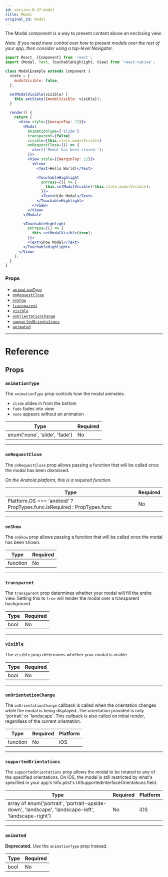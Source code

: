 ```yaml
---
id: version-0.37-modal
title: Modal
original_id: modal
---
```


The Modal component is a way to present content above an enclosing view.

_Note: If you need more control over how to present modals over the rest of your app, then consider using a top-level Navigator._

```jsx
import React, {Component} from 'react';
import {Modal, Text, TouchableHighlight, View} from 'react-native';

class ModalExample extends Component {
  state = {
    modalVisible: false,
  };

  setModalVisible(visible) {
    this.setState({modalVisible: visible});
  }

  render() {
    return (
      <View style={{marginTop: 22}}>
        <Modal
          animationType={'slide'}
          transparent={false}
          visible={this.state.modalVisible}
          onRequestClose={() => {
            alert('Modal has been closed.');
          }}>
          <View style={{marginTop: 22}}>
            <View>
              <Text>Hello World!</Text>

              <TouchableHighlight
                onPress={() => {
                  this.setModalVisible(!this.state.modalVisible);
                }}>
                <Text>Hide Modal</Text>
              </TouchableHighlight>
            </View>
          </View>
        </Modal>

        <TouchableHighlight
          onPress={() => {
            this.setModalVisible(true);
          }}>
          <Text>Show Modal</Text>
        </TouchableHighlight>
      </View>
    );
  }
}
```

### Props

- [`animationType`](modal.md#animationtype)
- [`onRequestClose`](modal.md#onrequestclose)
- [`onShow`](modal.md#onshow)
- [`transparent`](modal.md#transparent)
- [`visible`](modal.md#visible)
- [`onOrientationChange`](modal.md#onorientationchange)
- [`supportedOrientations`](modal.md#supportedorientations)
- [`animated`](modal.md#animated)

---

# Reference

## Props

### `animationType`

The `animationType` prop controls how the modal animates.

- `slide` slides in from the bottom
- `fade` fades into view
- `none` appears without an animation

| Type                          | Required |
| ----------------------------- | -------- |
| enum('none', 'slide', 'fade') | No       |

---

### `onRequestClose`

The `onRequestClose` prop allows passing a function that will be called once the modal has been dismissed.

_On the Android platform, this is a required function._

| Type                                                                   | Required |
| ---------------------------------------------------------------------- | -------- |
| Platform.OS === 'android' ? PropTypes.func.isRequired : PropTypes.func | No       |

---

### `onShow`

The `onShow` prop allows passing a function that will be called once the modal has been shown.

| Type     | Required |
| -------- | -------- |
| function | No       |

---

### `transparent`

The `transparent` prop determines whether your modal will fill the entire view. Setting this to `true` will render the modal over a transparent background.

| Type | Required |
| ---- | -------- |
| bool | No       |

---

### `visible`

The `visible` prop determines whether your modal is visible.

| Type | Required |
| ---- | -------- |
| bool | No       |

---

### `onOrientationChange`

The `onOrientationChange` callback is called when the orientation changes while the modal is being displayed. The orientation provided is only 'portrait' or 'landscape'. This callback is also called on initial render, regardless of the current orientation.

| Type     | Required | Platform |
| -------- | -------- | -------- |
| function | No       | iOS      |

---

### `supportedOrientations`

The `supportedOrientations` prop allows the modal to be rotated to any of the specified orientations. On iOS, the modal is still restricted by what's specified in your app's Info.plist's UISupportedInterfaceOrientations field.

| Type                                                                                                | Required | Platform |
| --------------------------------------------------------------------------------------------------- | -------- | -------- |
| array of enum('portrait', 'portrait-upside-down', 'landscape', 'landscape-left', 'landscape-right') | No       | iOS      |

---

### `animated`

**Deprecated.** Use the `animationType` prop instead.

| Type | Required |
| ---- | -------- |
| bool | No       |
